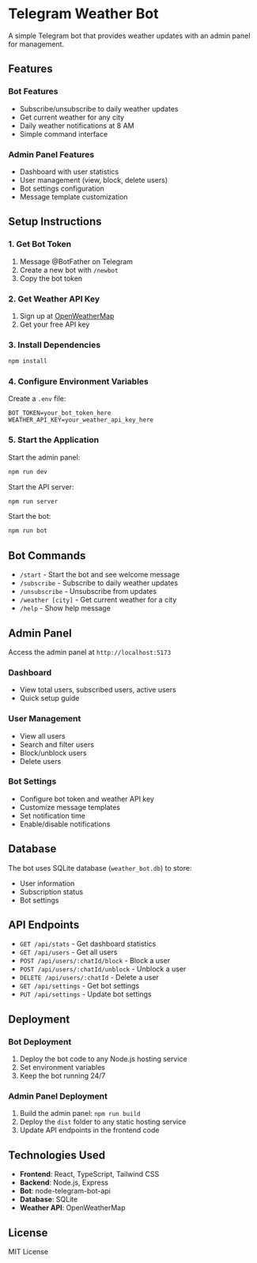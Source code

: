 # Telegram Weather Bot

A simple Telegram bot that provides weather updates with an admin panel for management.

## Features

### Bot Features
- Subscribe/unsubscribe to daily weather updates
- Get current weather for any city
- Daily weather notifications at 8 AM
- Simple command interface

### Admin Panel Features
- Dashboard with user statistics
- User management (view, block, delete users)
- Bot settings configuration
- Message template customization

## Setup Instructions

### 1. Get Bot Token
1. Message @BotFather on Telegram
2. Create a new bot with `/newbot`
3. Copy the bot token

### 2. Get Weather API Key
1. Sign up at [OpenWeatherMap](https://openweathermap.org/api)
2. Get your free API key

### 3. Install Dependencies
```bash
npm install
```

### 4. Configure Environment Variables
Create a `.env` file:
```
BOT_TOKEN=your_bot_token_here
WEATHER_API_KEY=your_weather_api_key_here
```

### 5. Start the Application

Start the admin panel:
```bash
npm run dev
```

Start the API server:
```bash
npm run server
```

Start the bot:
```bash
npm run bot
```

## Bot Commands

- `/start` - Start the bot and see welcome message
- `/subscribe` - Subscribe to daily weather updates
- `/unsubscribe` - Unsubscribe from updates
- `/weather [city]` - Get current weather for a city
- `/help` - Show help message

## Admin Panel

Access the admin panel at `http://localhost:5173`

### Dashboard
- View total users, subscribed users, active users
- Quick setup guide

### User Management
- View all users
- Search and filter users
- Block/unblock users
- Delete users

### Bot Settings
- Configure bot token and weather API key
- Customize message templates
- Set notification time
- Enable/disable notifications

## Database

The bot uses SQLite database (`weather_bot.db`) to store:
- User information
- Subscription status
- Bot settings

## API Endpoints

- `GET /api/stats` - Get dashboard statistics
- `GET /api/users` - Get all users
- `POST /api/users/:chatId/block` - Block a user
- `POST /api/users/:chatId/unblock` - Unblock a user
- `DELETE /api/users/:chatId` - Delete a user
- `GET /api/settings` - Get bot settings
- `PUT /api/settings` - Update bot settings

## Deployment

### Bot Deployment
1. Deploy the bot code to any Node.js hosting service
2. Set environment variables
3. Keep the bot running 24/7

### Admin Panel Deployment
1. Build the admin panel: `npm run build`
2. Deploy the `dist` folder to any static hosting service
3. Update API endpoints in the frontend code

## Technologies Used

- **Frontend**: React, TypeScript, Tailwind CSS
- **Backend**: Node.js, Express
- **Bot**: node-telegram-bot-api
- **Database**: SQLite
- **Weather API**: OpenWeatherMap

## License

MIT License